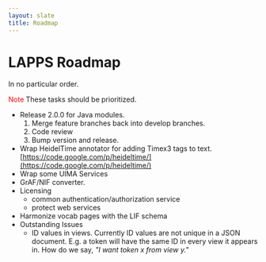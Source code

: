 ```yaml
---
layout: slate
title: Roadmap
---
```


# LAPPS Roadmap

In no particular order.

<div class="note">
<span style="color:red">Note</span> These tasks should be prioritized.
</div>

* Release 2.0.0 for Java modules.
	1. Merge feature branches back into develop branches.
	1. Code review
	1. Bump version and release.
* Wrap HeidelTime annotator for adding Timex3 tags to text.<br/>
[https://code.google.com/p/heideltime/](https://code.google.com/p/heideltime/)
* Wrap some UIMA Services
* GrAF/NIF converter.
* Licensing
	* common authentication/authorization service
	* protect web services
* Harmonize vocab pages with the LIF schema
* Outstanding Issues
	* ID values in views.  Currently ID values are <span class="red">not</span> unique
	in a JSON document. E.g. a token will have the same ID in every view it appears in. How 
	do we say, *"I want token x from view y."*
	
	
	
	

	

